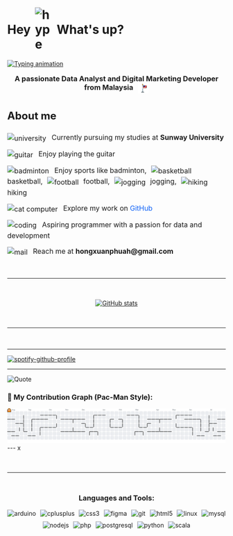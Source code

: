 <h1 style="display: flex; align-items: center; gap: 10px;">
  Hey <img src="https://emojis.slackmojis.com/emojis/images/1643514812/8268/blob-hype.gif?1643514812" width="40" alt="hype" /> What's up?
</h1>

<p>
  <a href="https://git.io/typing-svg" target="_blank" rel="noreferrer">
    <img
      src="https://readme-typing-svg.herokuapp.com?font=Cascadia+Code&size=35&duration=3000&pause=1000&color=0E61F7&width=435&lines=Hello%2C+I'm+Hong+Xuan.+;Welcome+to+my+GitHub!"
      alt="Typing animation"
      style="max-width: 100%;"
    />
  </a>
</p>

<h3 align="center" style="margin-top: 1rem;">
  A passionate Data Analyst and Digital Marketing Developer from Malaysia
  <img
    src="https://raw.githubusercontent.com/GaryPhuah/GaryPhuah/main/MalaysiaPixelFlag.png"
    alt="Malaysia Flag"
    height="24"
    style="image-rendering: pixelated; vertical-align: middle; margin-left: 8px;"
  />
</h3>

<section style="max-width: 600px; margin: 2rem auto; font-size: 1rem; line-height: 1.5;">
  <h2>About me</h2>
  <ul style="list-style: none; padding-left: 0; gap: 12px; display: flex; flex-direction: column;">
    <li>
      <img src="https://emojis.slackmojis.com/emojis/images/1646202024/54804/university.png?1646202024" width="20" alt="university" style="vertical-align: middle; margin-right: 8px;" />
      Currently pursuing my studies at <strong>Sunway University</strong>
    </li>
    <li>
      <img src="https://emojis.slackmojis.com/emojis/images/1643516132/21562/guitar.gif?1643516132" width="20" alt="guitar" style="vertical-align: middle; margin-right: 8px;" />
      Enjoy playing the guitar
    </li>
    <li>
      <img src="https://emojis.slackmojis.com/emojis/images/1647276207/56108/badminton.gif?1647276207" width="20" alt="badminton" style="vertical-align: middle; margin-right: 8px;" />
      Enjoy sports like badminton,
      <img src="https://emojis.slackmojis.com/emojis/images/1643515849/18647/basketball.gif?1643515849" width="20" alt="basketball" style="vertical-align: middle; margin: 0 6px;" />
      basketball,
      <img src="https://emojis.slackmojis.com/emojis/images/1643516309/23432/football.gif?1643516309" width="20" alt="football" style="vertical-align: middle; margin: 0 6px;" />
      football,
      <img src="https://emojis.slackmojis.com/emojis/images/1623199832/44022/running.gif?1623199832" width="20" alt="jogging" style="vertical-align: middle; margin: 0 6px;" />
      jogging,
      <img src="https://emojis.slackmojis.com/emojis/images/1643516331/23682/hiking.gif?1643516331" width="20" alt="hiking" style="vertical-align: middle; margin-left: 6px;" />
      hiking
    </li>
    <li>
      <img src="https://emojis.slackmojis.com/emojis/images/1643515359/13772/cat_computer.gif?1643515359" width="20" alt="cat computer" style="vertical-align: middle; margin-right: 8px;" />
      Explore my work on <a href="https://github.com/GaryPhuah" target="_blank" rel="noreferrer" style="color:#0E61F7; text-decoration: none;">GitHub</a>
    </li>
    <li>
      <img src="https://emojis.slackmojis.com/emojis/images/1643514532/5264/coding.gif?1643514532" width="20" alt="coding" style="vertical-align: middle; margin-right: 8px;" />
      Aspiring programmer with a passion for data and development
    </li>
    <li>
      <img src="https://emojis.slackmojis.com/emojis/images/1645051490/53192/mail.gif?1645051490" width="20" alt="mail" style="vertical-align: middle; margin-right: 8px;" />
      Reach me at <strong>hongxuanphuah@gmail.com</strong>
    </li>
  </ul>
</section>

<hr style="margin: 3rem 0;" />

<div style="text-align: center;">
  <a href="https://github.com/GaryPhuah" target="_blank" rel="noreferrer" style="display: inline-block;">
    <img src="https://pixel-profile.vercel.app/api/github-stats?username=GaryPhuah&theme=road_trip&pixelate_avatar=false" alt="GitHub stats" style="max-width: 100%; height: auto;" />
  </a>
</div>

<hr style="margin: 3rem 0;" />

---
[![spotify-github-profile](https://spotify-github-profile.kittinanx.com/api/view?uid=31bozywgi3mnmrvpczc6llupvfme&cover_image=true&theme=default&show_offline=false&background_color=121212&interchange=false)](https://github.com/kittinan/spotify-github-profile)

---
<!-- Motto --> 
<!--<img src="https://quotes-github-readme.vercel.app/api?type=horizontal&theme=dark&quote=A person's growth is witnessed by themselves.&author=Hong Xuan" />-->
<!-- Motto --> 
![Quote](https://quotes-github-readme.vercel.app/api?type=horizontal&theme=dark&quote=你可以做到任何事&author=YaoSir)

<h3 style="text-align: left;">👾 My Contribution Graph (Pac-Man Style):</h3>

<picture>
  <source media="(prefers-color-scheme: dark)" srcset="https://raw.githubusercontent.com/GaryPhuah/GaryPhuah/output/pacman-contribution-graph-dark.svg" />
  <source media="(prefers-color-scheme: light)" srcset="https://raw.githubusercontent.com/GaryPhuah/GaryPhuah/output/pacman-contribution-graph.svg" />
  <img
    src="https://raw.githubusercontent.com/GaryPhuah/GaryPhuah/output/pacman-contribution-graph.svg"
    alt="Pac-Man contribution graph"
    style="max-width: 100%; height: auto;"
  />
</picture>
---
x
<hr style="margin: 3rem 0;" />

<h3 align="center">Languages and Tools:</h3>
<p align="center" style="display: flex; flex-wrap: wrap; gap: 10px; justify-content: center;">
  <a href="https://www.arduino.cc/" target="_blank" rel="noreferrer" style="text-decoration: none;">
    <img src="https://cdn.worldvectorlogo.com/logos/arduino-1.svg" alt="arduino" width="40" height="40" />
  </a>
  <a href="https://www.w3schools.com/cpp/" target="_blank" rel="noreferrer" style="text-decoration: none;">
    <img src="https://cdn.jsdelivr.net/gh/devicons/devicon/icons/cplusplus/cplusplus-original.svg" alt="cplusplus" width="40" height="40" />
  </a>
  <a href="https://www.w3schools.com/css/" target="_blank" rel="noreferrer" style="text-decoration: none;">
    <img src="https://cdn.jsdelivr.net/gh/devicons/devicon/icons/css3/css3-original-wordmark.svg" alt="css3" width="40" height="40" />
  </a>
  <a href="https://www.figma.com/" target="_blank" rel="noreferrer" style="text-decoration: none;">
    <img src="https://cdn.jsdelivr.net/gh/devicons/devicon/icons/figma/figma-original.svg" alt="figma" width="40" height="40" />
  </a>
  <a href="https://git-scm.com/" target="_blank" rel="noreferrer" style="text-decoration: none;">
    <img src="https://cdn.jsdelivr.net/gh/devicons/devicon/icons/git/git-original.svg" alt="git" width="40" height="40" />
  </a>
  <a href="https://www.w3.org/html/" target="_blank" rel="noreferrer" style="text-decoration: none;">
    <img src="https://cdn.jsdelivr.net/gh/devicons/devicon/icons/html5/html5-original-wordmark.svg" alt="html5" width="40" height="40" />
  </a>
  <a href="https://www.linux.org/" target="_blank" rel="noreferrer" style="text-decoration: none;">
    <img src="https://cdn.jsdelivr.net/gh/devicons/devicon/icons/linux/linux-original.svg" alt="linux" width="40" height="40" />
  </a>
  <a href="https://www.mysql.com/" target="_blank" rel="noreferrer" style="text-decoration: none;">
    <img src="https://cdn.jsdelivr.net/gh/devicons/devicon/icons/mysql/mysql-original-wordmark.svg" alt="mysql" width="40" height="40" />
  </a>
  <a href="https://nodejs.org" target="_blank" rel="noreferrer" style="text-decoration: none;">
    <img src="https://cdn.jsdelivr.net/gh/devicons/devicon/icons/nodejs/nodejs-original-wordmark.svg" alt="nodejs" width="40" height="40" />
  </a>
  <a href="https://www.php.net" target="_blank" rel="noreferrer" style="text-decoration: none;">
    <img src="https://cdn.jsdelivr.net/gh/devicons/devicon/icons/php/php-original.svg" alt="php" width="40" height="40" />
  </a>
  <a href="https://www.postgresql.org" target="_blank" rel="noreferrer" style="text-decoration: none;">
    <img src="https://cdn.jsdelivr.net/gh/devicons/devicon/icons/postgresql/postgresql-original-wordmark.svg" alt="postgresql" width="40" height="40" />
  </a>
  <a href="https://www.python.org" target="_blank" rel="noreferrer" style="text-decoration: none;">
    <img src="https://cdn.jsdelivr.net/gh/devicons/devicon/icons/python/python-original.svg" alt="python" width="40" height="40" />
  </a>
  <a href="https://www.scala-lang.org" target="_blank" rel="noreferrer" style="text-decoration: none;">
    <img src="https://cdn.jsdelivr.net/gh/devicons/devicon/icons/scala/scala-original.svg" alt="scala" width="40" height="40" />
  </a>
</p>
